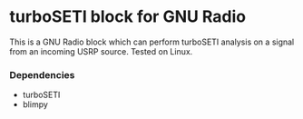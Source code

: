 # turboSETI block for GNU Radio

This is a GNU Radio block which can perform turboSETI analysis on a signal from an incoming USRP source. Tested on Linux.

### Dependencies

- turboSETI
- blimpy
